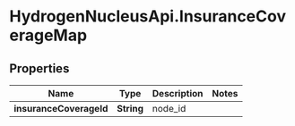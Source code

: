 # HydrogenNucleusApi.InsuranceCoverageMap

## Properties
Name | Type | Description | Notes
------------ | ------------- | ------------- | -------------
**insuranceCoverageId** | **String** | node_id | 


